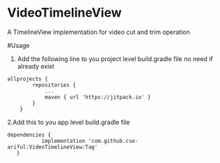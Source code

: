 # VideoTimelineView
A TimelineView implementation for video cut and trim operation


#Usage

1. Add the following line to you project level build.gradle file
   no need if already exist
```
allprojects {
		repositories {
			...
			maven { url 'https://jitpack.io' }
		}
	}
 ```
 
 2.Add this to you app level build.gradle file
 
 ```
 dependencies {
	        implementation 'com.github.cse-ariful:VideoTimelineView:Tag'
	}
 ```
 
 
 
